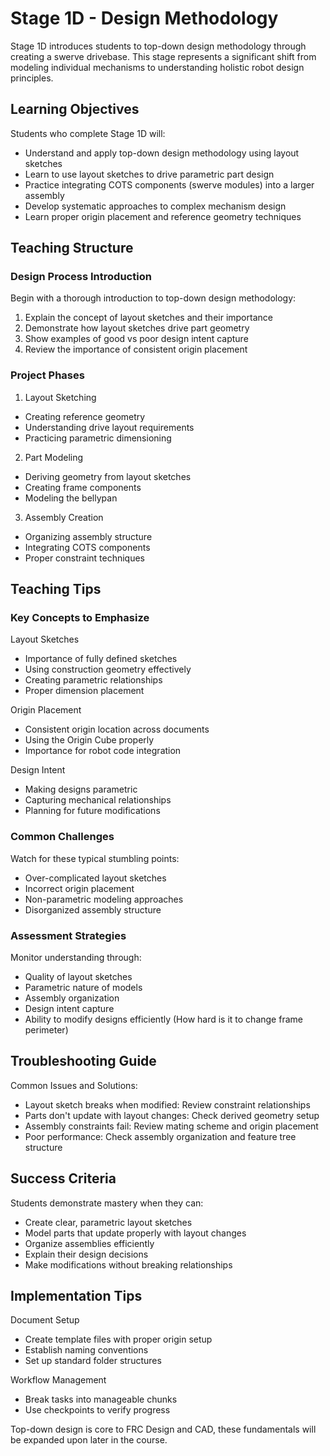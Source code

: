 # Stage 1D - Design Methodology

Stage 1D introduces students to top-down design methodology through creating a swerve drivebase. This stage represents a significant shift from modeling individual mechanisms to understanding holistic robot design principles.

## Learning Objectives

Students who complete Stage 1D will:
- Understand and apply top-down design methodology using layout sketches
- Learn to use layout sketches to drive parametric part design
- Practice integrating COTS components (swerve modules) into a larger assembly
- Develop systematic approaches to complex mechanism design
- Learn proper origin placement and reference geometry techniques

## Teaching Structure 

### Design Process Introduction

Begin with a thorough introduction to top-down design methodology:
1. Explain the concept of layout sketches and their importance
2. Demonstrate how layout sketches drive part geometry
3. Show examples of good vs poor design intent capture
4. Review the importance of consistent origin placement

### Project Phases

1. Layout Sketching
- Creating reference geometry
- Understanding drive layout requirements
- Practicing parametric dimensioning

2. Part Modeling
- Deriving geometry from layout sketches
- Creating frame components
- Modeling the bellypan

3. Assembly Creation
- Organizing assembly structure
- Integrating COTS components
- Proper constraint techniques

## Teaching Tips

### Key Concepts to Emphasize

Layout Sketches
- Importance of fully defined sketches
- Using construction geometry effectively
- Creating parametric relationships
- Proper dimension placement

Origin Placement
- Consistent origin location across documents
- Using the Origin Cube properly
- Importance for robot code integration

Design Intent
- Making designs parametric
- Capturing mechanical relationships
- Planning for future modifications

### Common Challenges

Watch for these typical stumbling points:
- Over-complicated layout sketches
- Incorrect origin placement
- Non-parametric modeling approaches
- Disorganized assembly structure

### Assessment Strategies

Monitor understanding through:
- Quality of layout sketches
- Parametric nature of models
- Assembly organization
- Design intent capture
- Ability to modify designs efficiently (How hard is it to change frame perimeter)

## Troubleshooting Guide

Common Issues and Solutions:
- Layout sketch breaks when modified: Review constraint relationships
- Parts don't update with layout changes: Check derived geometry setup
- Assembly constraints fail: Review mating scheme and origin placement
- Poor performance: Check assembly organization and feature tree structure

## Success Criteria

Students demonstrate mastery when they can:
- Create clear, parametric layout sketches
- Model parts that update properly with layout changes
- Organize assemblies efficiently
- Explain their design decisions
- Make modifications without breaking relationships

## Implementation Tips

Document Setup
- Create template files with proper origin setup
- Establish naming conventions
- Set up standard folder structures

Workflow Management
- Break tasks into manageable chunks
- Use checkpoints to verify progress

Top-down design is core to FRC Design and CAD, these fundamentals will be expanded upon later in the course.

<br>
